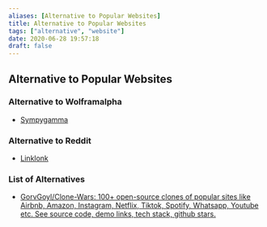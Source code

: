 ```yaml
---
aliases: [Alternative to Popular Websites]
title: Alternative to Popular Websites
tags: ["alternative", "website"]
date: 2020-06-28 19:57:18
draft: false
---
```


## Alternative to Popular Websites

### Alternative to Wolframalpha

- [Sympygamma](https://www.sympygamma.com/)

### Alternative to Reddit

- [Linklonk](https://linklonk.com/)

### List of Alternatives

- [GorvGoyl/Clone-Wars: 100+ open-source clones of popular sites like Airbnb, Amazon, Instagram, Netflix, Tiktok, Spotify, Whatsapp, Youtube etc. See source code, demo links, tech stack, github stars.](https://github.com/GorvGoyl/Clone-Wars)
